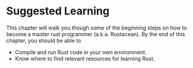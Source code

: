 # Suggested Learning
This chapter will walk you though some of the beginning steps on how to become a master rust programmer (a.k.a. Rustacean). By the end of this chapter, you should be able to

- Compile and run Rust code in your own environment.
- Know where to find relevant resources for learning Rust.